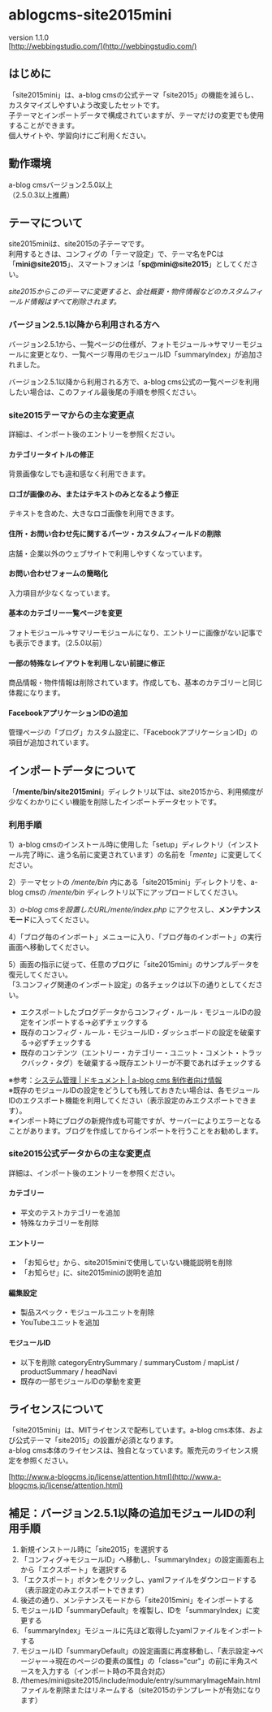 # ablogcms-site2015mini

version 1.1.0  
[http://webbingstudio.com/](http://webbingstudio.com/)

## はじめに

「site2015mini」は、a-blog cmsの公式テーマ「site2015」の機能を減らし、カスタマイズしやすいよう改変したセットです。  
子テーマとインポートデータで構成されていますが、テーマだけの変更でも使用することができます。  
個人サイトや、学習向けにご利用ください。

## 動作環境

a-blog cmsバージョン2.5.0以上  
（2.5.0.3以上推薦）

## テーマについて

site2015miniは、site2015の子テーマです。  
利用するときは、コンフィグの「テーマ設定」で、テーマ名をPCは「**mini@site2015**」、スマートフォンは「**sp@mini@site2015**」としてください。

*site2015からこのテーマに変更すると、会社概要・物件情報などのカスタムフィールド情報はすべて削除されます。*

### バージョン2.5.1以降から利用される方へ

バージョン2.5.1から、一覧ページの仕様が、フォトモジュール→サマリーモジュールに変更となり、一覧ページ専用のモジュールID「summaryIndex」が追加されました。

バージョン2.5.1以降から利用される方で、a-blog cms公式の一覧ページを利用したい場合は、このファイル最後尾の手順を参照ください。

### site2015テーマからの主な変更点

詳細は、インポート後のエントリーを参照ください。

#### カテゴリータイトルの修正

背景画像なしでも違和感なく利用できます。

#### ロゴが画像のみ、またはテキストのみとなるよう修正

テキストを含めた、大きなロゴ画像を利用できます。

#### 住所・お問い合わせ先に関するパーツ・カスタムフィールドの削除

店舗・企業以外のウェブサイトで利用しやすくなっています。

#### お問い合わせフォームの簡略化

入力項目が少なくなっています。

#### 基本のカテゴリー一覧ページを変更

フォトモジュール→サマリーモジュールになり、エントリーに画像がない記事でも表示できます。（2.5.0以前）

#### 一部の特殊なレイアウトを利用しない前提に修正

商品情報・物件情報は削除されています。作成しても、基本のカテゴリーと同じ体裁になります。

#### FacebookアプリケーションIDの追加

管理ページの「ブログ」カスタム設定に、「FacebookアプリケーションID」の項目が追加されています。

## インポートデータについて

「**/mente/bin/site2015mini**」ディレクトリ以下は、site2015から、利用頻度が少なくわかりにくい機能を削除したインポートデータセットです。 

### 利用手順

1）a-blog cmsのインストール時に使用した「setup」ディレクトリ（インストール完了時に、違う名前に変更されています）の名前を「*mente*」に変更してください。

2）テーマセットの */mente/bin* 内にある「site2015mini」ディレクトリを、a-blog cmsの */mente/bin* ディレクトリ以下にアップロードしてください。

3）*a-blog cmsを設置したURL/mente/index.php* にアクセスし、**メンテナンスモード**に入ってください。

4）「ブログ毎のインポート」メニューに入り、「ブログ毎のインポート」の実行画面へ移動してください。

5）画面の指示に従って、任意のブログに「site2015mini」のサンプルデータを復元してください。  
「3.コンフィグ関連のインポート設定」の各チェックは以下の通りとしてください。

- エクスポートしたブログデータからコンフィグ・ルール・モジュールIDの設定をインポートする→必ずチェックする
- 既存のコンフィグ・ルール・モジュールID・ダッシュボードの設定を破棄する→必ずチェックする
- 既存のコンテンツ（エントリー・カテゴリー・ユニット・コメント・トラックバック・タグ）を破棄する→既存エントリーが不要であればチェックする

※参考：[システム管理 | ドキュメント | a-blog cms 制作者向け情報](http://developer.a-blogcms.jp/document/system/)   
※既存のモジュールIDの設定をどうしても残しておきたい場合は、各モジュールIDのエクスポート機能を利用してください（表示設定のみエクスポートできます）。  
※インポート時にブログの新規作成も可能ですが、サーバーによりエラーとなることがあります。ブログを作成してからインポートを行うことをお勧めします。 

### site2015公式データからの主な変更点

詳細は、インポート後のエントリーを参照ください。

#### カテゴリー

- 平文のテストカテゴリーを追加
- 特殊なカテゴリーを削除

#### エントリー

- 「お知らせ」から、site2015miniで使用していない機能説明を削除
- 「お知らせ」に、site2015miniの説明を追加

#### 編集設定

- 製品スペック・モジュールユニットを削除
- YouTubeユニットを追加

#### モジュールID

- 以下を削除 categoryEntrySummary / summaryCustom / mapList / productSummary / headNavi
- 既存の一部モジュールIDの挙動を変更

## ライセンスについて

「site2015mini」は、MITライセンスで配布しています。a-blog cms本体、および公式テーマ「site2015」の設置が必須となります。  
a-blog cms本体のライセンスは、独自となっています。販売元のライセンス規定を参照ください。

[http://www.a-blogcms.jp/license/attention.html](http://www.a-blogcms.jp/license/attention.html)

## 補足：バージョン2.5.1以降の追加モジュールIDの利用手順

1. 新規インストール時に「site2015」を選択する
1. 「コンフィグ→モジュールID」へ移動し、「summaryIndex」の設定画面右上から「エクスポート」を選択する
1. 「エクスポート」ボタンをクリックし、yamlファイルをダウンロードする（表示設定のみエクスポートできます）
1. 後述の通り、メンテナンスモードから「site2015mini」をインポートする
1. モジュールID「summaryDefault」を複製し、IDを「summaryIndex」に変更する
1. 「summaryIndex」モジュールに先ほど取得したyamlファイルをインポートする
1. モジュールID「summaryDefault」の設定画面に再度移動し、「表示設定→ページャー→現在のページの要素の属性」の「class="cur"」の前に半角スペースを入力する（インポート時の不具合対応）
1. /themes/mini@site2015/include/module/entry/summaryImageMain.html ファイルを削除またはリネームする（site2015のテンプレートが有効になります）
